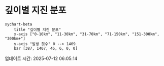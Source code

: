# 깊이별 지진 분포

```mermaid
xychart-beta
    title "깊이별 지진 분포"
    x-axis ["0-10km", "11-30km", "31-70km", "71-150km", "151-300km", "300km+"]
    y-axis "발생 횟수" 0 --> 1409
    bar [387, 1407, 46, 6, 0, 0]
```

업데이트 시간: 2025-07-12 06:05:14
